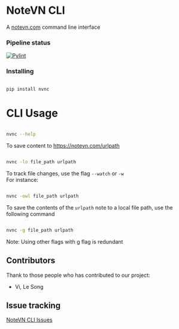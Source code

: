 # NoteVN CLI

A [notevn.com](https://notevn.com) command line interface

### Pipeline status

[![Pylint](https://github.com/lesongvi/NoteVN_CLI/actions/workflows/pylint.yml/badge.svg?branch=main)](https://github.com/lesongvi/NoteVN_CLI/actions/workflows/pylint.yml)


### Installing

```sh

pip install nvnc

```

# CLI Usage

```sh

nvnc --help

```

To save content to https://notevn.com/urlpath

```sh

nvnc -lo file_path urlpath

```

To track file changes, use the flag `--watch` or `-w`  
For instance:

```sh

nvnc -owl file_path urlpath

```

To save the contents of the `urlpath` note to a local file path, use the following command

```sh

nvnc -g file_path urlpath 

```

Note: Using other flags with g flag is redundant

## Contributors

Thank to those people who has contributed to our project:

- Vi, Le Song

## Issue tracking

[NoteVN CLI Issues](https://github.com/lesongvi/NoteVN_CLI/issues)
